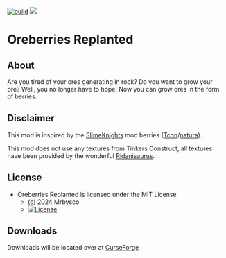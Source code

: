 [![build](https://github.com/Mrbysco/OreBerries-Replanted/actions/workflows/build.yml/badge.svg)](https://github.com/Mrbysco/OreBerries-Replanted/actions/workflows/build.yml)
[![](http://cf.way2muchnoise.eu/versions/454062.svg)](https://www.curseforge.com/minecraft/mc-mods/oreberries-replanted)

# Oreberries Replanted #

## About ##
Are you tired of your ores generating in rock? Do you want to grow your ore? Well, you no longer have to hope! Now you can grow ores in the form of berries.

## Disclaimer ##
This mod is inspired by the [SlimeKnights](https://github.com/SlimeKnights/) mod berries ([Tcon](https://www.curseforge.com/minecraft/mc-mods/tinkers-construct)/[natura](https://www.curseforge.com/minecraft/mc-mods/natura)).

This mod does not use any textures from Tinkers Construct, all textures have been provided by the wonderful [Ridanisaurus](https://www.curseforge.com/members/ridanisaurus/followers).

## License ##
* Oreberries Replanted is licensed under the MIT License
  - (c) 2024 Mrbysco
  - [![License](https://img.shields.io/badge/License-MIT-red.svg?style=flat)](http://opensource.org/licenses/MIT)

## Downloads ##
Downloads will be located over at [CurseForge](https://www.curseforge.com/minecraft/mc-mods/oreberries-replanted)
